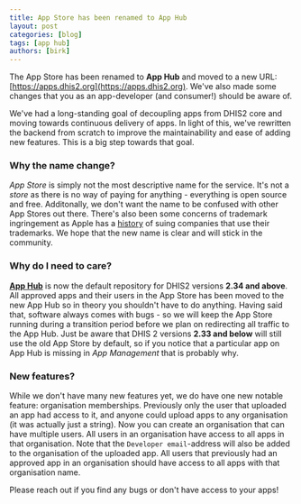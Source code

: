 ```yaml
---
title: App Store has been renamed to App Hub
layout: post
categories: [blog]
tags: [app hub]
authors: [birk]
---
```


The App Store has been renamed to **App Hub** and moved to a new URL: [https://apps.dhis2.org](https://apps.dhis2.org). We've also made some changes that you as an app-developer (and consumer!) should be aware of.

We've had a long-standing goal of decoupling apps from DHIS2 core and moving towards continuous delivery of apps.
In light of this, we've rewritten the backend from scratch to improve the maintainability and ease of adding new features. This is a big step towards that goal.

### Why the name change?

_App Store_ is simply not the most descriptive name for the service. It's not a _store_ as there is no way of paying for anything - everything is open source and free. Additonally, we don't want the name to be confused with other App Stores out there. There's also been some concerns of trademark ingringement as Apple has a [history](https://en.wikipedia.org/wiki/App_store#%22App_Store%22_trademark) of suing companies that use their trademarks.
We hope that the new name is clear and will stick in the community.

### Why do I need to care?

[**App Hub**](https://apps.dhis2.org) is now the default repository for DHIS2 versions **2.34 and above**.
All approved apps and their users in the App Store has been moved to the new App Hub so in theory you shouldn't have to do anything. Having said that, software always comes with bugs - so we will keep the App Store running during a transition period before we plan on redirecting all traffic to the App Hub. Just be aware that DHIS 2 versions **2.33 and below** will still use the old App Store by default, so if you notice that a particular app on App Hub is missing in _App Management_ that is probably why.

### New features?

While we don't have many new features yet, we do have one new notable feature: organisation memberships. Previously only the user that uploaded an app had access to it, and anyone could upload apps to any organisation (it was actually just a string). Now you can create an organisation that can have multiple users. All users in an organisation have access to all apps in that organisation. Note that the `Developer email`-address will also be added to the organisation of the uploaded app. All users that previously had an approved app in an organisation should have access to all apps with that organisation name.

Please reach out if you find any bugs or don't have access to your apps!
